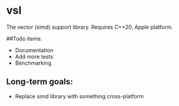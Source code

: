 # vsl
The vector (simd) support library. Requires C++20, Apple platform.

##Todo items:
- Documentation
- Add more tests
- Benchmarking

## Long-term goals:
- Replace simd library with something cross-platform

